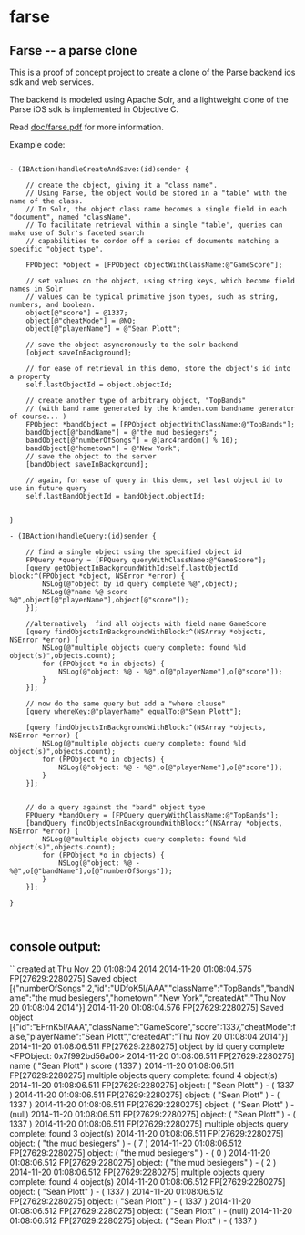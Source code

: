 farse
=====

## Farse -- a parse clone

This is a proof of concept project to create a clone of the Parse backend ios sdk  and web services.

The backend is modeled using Apache Solr, and a lightweight clone of the Parse iOS sdk is implemented in Objective C. 

Read [doc/farse.pdf](https://github.com/ralph-e-boy/farse/blob/master/doc/Farse.pdf?raw=true) for more information.

Example code:

```objc

- (IBAction)handleCreateAndSave:(id)sender {
    
    // create the object, giving it a "class name".
    // Using Parse, the object would be stored in a "table" with the name of the class.
    // In Solr, the object class name becomes a single field in each "document", named "className".
    // To facilitate retrieval within a single "table', queries can make use of Solr's faceted search
    // capabilities to cordon off a series of documents matching a specific "object type".
    
    FPObject *object = [FPObject objectWithClassName:@"GameScore"];
    
    // set values on the object, using string keys, which become field names in Solr
    // values can be typical primative json types, such as string, numbers, and boolean.
    object[@"score"] = @1337;
    object[@"cheatMode"] = @NO;
    object[@"playerName"] = @"Sean Plott";
    
    // save the object asyncronously to the solr backend
    [object saveInBackground];
    
    // for ease of retrieval in this demo, store the object's id into a property
    self.lastObjectId = object.objectId;
    
    // create another type of arbitrary object, "TopBands"
    // (with band name generated by the kramden.com bandname generator of course... )
    FPObject *bandObject = [FPObject objectWithClassName:@"TopBands"];
    bandObject[@"bandName"] = @"the mud besiegers";
    bandObject[@"numberOfSongs"] = @(arc4random() % 10);
    bandObject[@"hometown"] = @"New York";
    // save the object to the server
    [bandObject saveInBackground];
    
    // again, for ease of query in this demo, set last object id to use in future query
    self.lastBandObjectId = bandObject.objectId;
    
    
}

- (IBAction)handleQuery:(id)sender {
    
    // find a single object using the specified object id
    FPQuery *query = [FPQuery queryWithClassName:@"GameScore"];
    [query getObjectInBackgroundWithId:self.lastObjectId block:^(FPObject *object, NSError *error) {
        NSLog(@"object by id query complete %@",object);
        NSLog(@"name %@ score %@",object[@"playerName"],object[@"score"]);
    }];
    
    //alternatively  find all objects with field name GameScore
    [query findObjectsInBackgroundWithBlock:^(NSArray *objects, NSError *error) {
        NSLog(@"multiple objects query complete: found %ld object(s)",objects.count);
        for (FPObject *o in objects) {
            NSLog(@"object: %@ - %@",o[@"playerName"],o[@"score"]);
        }
    }];
    
    // now do the same query but add a "where clause"
    [query whereKey:@"playerName" equalTo:@"Sean Plott"];
    
    [query findObjectsInBackgroundWithBlock:^(NSArray *objects, NSError *error) {
        NSLog(@"multiple objects query complete: found %ld object(s)",objects.count);
        for (FPObject *o in objects) {
            NSLog(@"object: %@ - %@",o[@"playerName"],o[@"score"]);
        }
    }];
    
    
    // do a query against the "band" object type
    FPQuery *bandQuery = [FPQuery queryWithClassName:@"TopBands"];
    [bandQuery findObjectsInBackgroundWithBlock:^(NSArray *objects, NSError *error) {
        NSLog(@"multiple objects query complete: found %ld object(s)",objects.count);
        for (FPObject *o in objects) {
            NSLog(@"object: %@ - %@",o[@"bandName"],o[@"numberOfSongs"]);
        }
    }];
    
}



```

## console output:

``
created at Thu Nov 20 01:08:04 2014
2014-11-20 01:08:04.575 FP[27629:2280275] Saved object [{"numberOfSongs":2,"id":"UDfoK5l\/AAA","className":"TopBands","bandName":"the mud besiegers","hometown":"New York","createdAt":"Thu Nov 20 01:08:04 2014"}] 
2014-11-20 01:08:04.576 FP[27629:2280275] Saved object [{"id":"EFrnK5l\/AAA","className":"GameScore","score":1337,"cheatMode":false,"playerName":"Sean Plott","createdAt":"Thu Nov 20 01:08:04 2014"}] 
2014-11-20 01:08:06.511 FP[27629:2280275] object by id query complete <FPObject: 0x7f992bd56a00>
2014-11-20 01:08:06.511 FP[27629:2280275] name (
    "Sean Plott"
) score (
    1337
)
2014-11-20 01:08:06.511 FP[27629:2280275] multiple objects query complete: found 4 object(s)
2014-11-20 01:08:06.511 FP[27629:2280275] object: (
    "Sean Plott"
) - (
    1337
)
2014-11-20 01:08:06.511 FP[27629:2280275] object: (
    "Sean Plott"
) - (
    1337
)
2014-11-20 01:08:06.511 FP[27629:2280275] object: (
    "Sean Plott"
) - (null)
2014-11-20 01:08:06.511 FP[27629:2280275] object: (
    "Sean Plott"
) - (
    1337
)
2014-11-20 01:08:06.511 FP[27629:2280275] multiple objects query complete: found 3 object(s)
2014-11-20 01:08:06.511 FP[27629:2280275] object: (
    "the mud besiegers"
) - (
    7
)
2014-11-20 01:08:06.512 FP[27629:2280275] object: (
    "the mud besiegers"
) - (
    0
)
2014-11-20 01:08:06.512 FP[27629:2280275] object: (
    "the mud besiegers"
) - (
    2
)
2014-11-20 01:08:06.512 FP[27629:2280275] multiple objects query complete: found 4 object(s)
2014-11-20 01:08:06.512 FP[27629:2280275] object: (
    "Sean Plott"
) - (
    1337
)
2014-11-20 01:08:06.512 FP[27629:2280275] object: (
    "Sean Plott"
) - (
    1337
)
2014-11-20 01:08:06.512 FP[27629:2280275] object: (
    "Sean Plott"
) - (null)
2014-11-20 01:08:06.512 FP[27629:2280275] object: (
    "Sean Plott"
) - (
    1337
)

